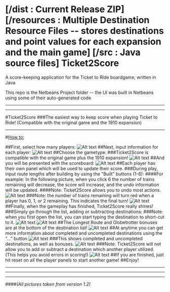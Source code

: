 [/dist : Current Release ZIP]
[/resources : Multiple Destination Resource Files -- stores destinations and point values for each expansion and the main game]
[/src : Java source files]
Ticket2Score
============

A score-keeping application for the Ticket to RIde boardgame; written in Java

This repo is the Netbeans Project folder -- the UI was built in Netbeans using some of their auto-generated code


* * *
* * *

#Ticket2Score
###The easiest way to keep score when playing Ticket to Ride!
(Compatible with the original game and the 1910 expansion)

* * *

#<u>How to:</u>

##First, select how many players:
![Alt text](http://ticket2score.droppages.com/1.png "")
##Next, input information for each player:
![Alt text](http://ticket2score.droppages.com/2.png "")
##Choose the gametype:
###Ticket2Score is compatible with the original game plus the 1910 expansion!
![Alt text](http://ticket2score.droppages.com/3.png "")
##And you will be presented with the scoreboard:
![Alt text](http://ticket2score.droppages.com/4.png "")
##Each player has their own panel which will be used to update their score.
###During play, input route lengths after building by using the "Built" buttons (1-6):
####For example: In the following picture, when you click 6 the number of trains remaining will decrease, the score will increase, and the undo information will be updated.
####Note: Ticket2Score allows you to undo most actions.
![Alt text](http://ticket2score.droppages.com/5.png "")
###Note: the number of trains remaining will turn red when a player has 0, 1, or 2 remaining. This indicates the final turn!
![Alt text](http://ticket2score.droppages.com/6.png "")
##Finally, when the gameplay has finished, Ticket2Score really shines!
###Simply go through the list, adding or subtracting destinations:
###Note: when you first open the list, you can start typing the destination to short-cut to it. 
![Alt text](http://ticket2score.droppages.com/7.png "")
![Alt text](http://ticket2score.droppages.com/8.png "")
##The Longest Route and Globetrotter bonuses are at the bottom of the destination list!
![Alt text](http://ticket2score.droppages.com/9.png "")
##At anytime you can get more information about completed and uncompleted destinations using the "..." button
![Alt text](http://ticket2score.droppages.com/10.png "")
###This shows completed and uncompleted destinations, as well as bonuses.
![Alt text](http://ticket2score.droppages.com/11.png "")
###Note: Ticket2Score will not allow you to add or subtract a destination which another player utilized. (This helps you avoid errors in scoring!)
![Alt text](http://ticket2score.droppages.com/12.png "")
##If you are finished, just hit reset on all the player panels to start another game!
##Enjoy!

* * *
* * *
* * * 
####<i>(All pictures taken from version 1.2)</i>

